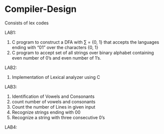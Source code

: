 # Compiler-Design
Consists of lex codes


LAB1:
1) C program to construct a DFA with ∑ = {0, 1} that accepts the languages ending with “01” over the characters {0, 1}
2) C program to accept set of all strings over binary alphabet containing even number of 0’s and even number of 1’s.

LAB2:
1) Implementation of Lexical analyzer using C

LAB3:
1) Identification of Vowels and Consonants
2) count number of vowels and consonants
3) Count the number of Lines in given input
4) Recognize strings ending with 00
5) Recognize a string with three consecutive 0’s

LAB4:

